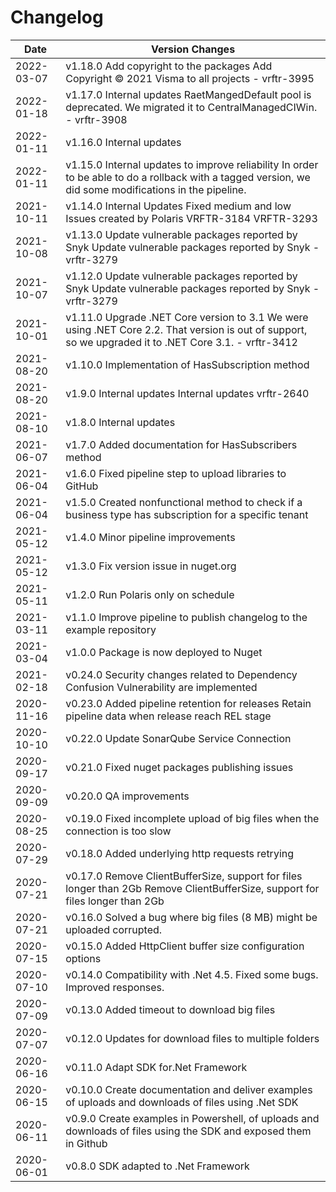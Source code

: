 # Changelog 
Date | Version Changes 
--- | --- 
2022-03-07| v1.18.0         Add copyright to the packages  Add Copyright © 2021 Visma to all projects - vrftr-3995
2022-01-18| v1.17.0         Internal updates  RaetMangedDefault pool is deprecated. We migrated it to CentralManagedCIWin.  - vrftr-3908
2022-01-11| v1.16.0         Internal updates
2022-01-11| v1.15.0         Internal updates to improve reliability  In order to be able to do a rollback with a tagged version, we did some modifications in the pipeline.
2021-10-11| v1.14.0         Internal Updates  Fixed medium and low Issues created by Polaris VRFTR-3184 VRFTR-3293
2021-10-08| v1.13.0         Update vulnerable packages reported by Snyk  Update vulnerable packages reported by Snyk  - vrftr-3279
2021-10-07| v1.12.0         Update vulnerable packages reported by Snyk  Update vulnerable packages reported by Snyk  - vrftr-3279
2021-10-01| v1.11.0         Upgrade .NET Core version to 3.1  We were using .NET Core 2.2. That version is out of support, so we upgraded it to .NET Core 3.1.  - vrftr-3412
2021-08-20| v1.10.0         Implementation of HasSubscription method
2021-08-20| v1.9.0          Internal updates  Internal updates vrftr-2640
2021-08-10| v1.8.0          Internal updates
2021-06-07| v1.7.0          Added documentation for HasSubscribers method
2021-06-04| v1.6.0          Fixed pipeline step to upload libraries to GitHub
2021-06-04| v1.5.0          Created nonfunctional method to check if a business type has subscription for a specific tenant
2021-05-12| v1.4.0          Minor pipeline improvements
2021-05-12| v1.3.0          Fix version issue in nuget.org
2021-05-11| v1.2.0          Run Polaris only on schedule
2021-03-11| v1.1.0          Improve pipeline to publish changelog to the example repository
2021-03-04| v1.0.0          Package is now deployed to Nuget
2021-02-18| v0.24.0         Security changes related to Dependency Confusion Vulnerability are implemented
2020-11-16| v0.23.0         Added pipeline retention for releases  Retain pipeline data when release reach REL stage
2020-10-10| v0.22.0         Update SonarQube Service Connection
2020-09-17| v0.21.0         Fixed nuget packages publishing issues
2020-09-09| v0.20.0         QA improvements
2020-08-25| v0.19.0         Fixed incomplete upload of big files when the connection is too slow
2020-07-29| v0.18.0         Added underlying http requests retrying
2020-07-21| v0.17.0         Remove ClientBufferSize, support for files longer than 2Gb  Remove ClientBufferSize, support for files longer than 2Gb
2020-07-21| v0.16.0         Solved a bug where big files (8 MB) might be uploaded corrupted.
2020-07-15| v0.15.0         Added HttpClient buffer size configuration options
2020-07-10| v0.14.0         Compatibility with .Net 4.5. Fixed some bugs. Improved responses.
2020-07-09| v0.13.0         Added timeout to download big files
2020-07-07| v0.12.0         Updates for download files to multiple folders
2020-06-16| v0.11.0         Adapt SDK for.Net Framework
2020-06-15| v0.10.0         Create documentation and deliver examples of uploads and downloads of files using .Net SDK
2020-06-11| v0.9.0          Create examples in Powershell, of uploads and downloads of files using the SDK and exposed them in Github
2020-06-01| v0.8.0          SDK adapted to .Net Framework
